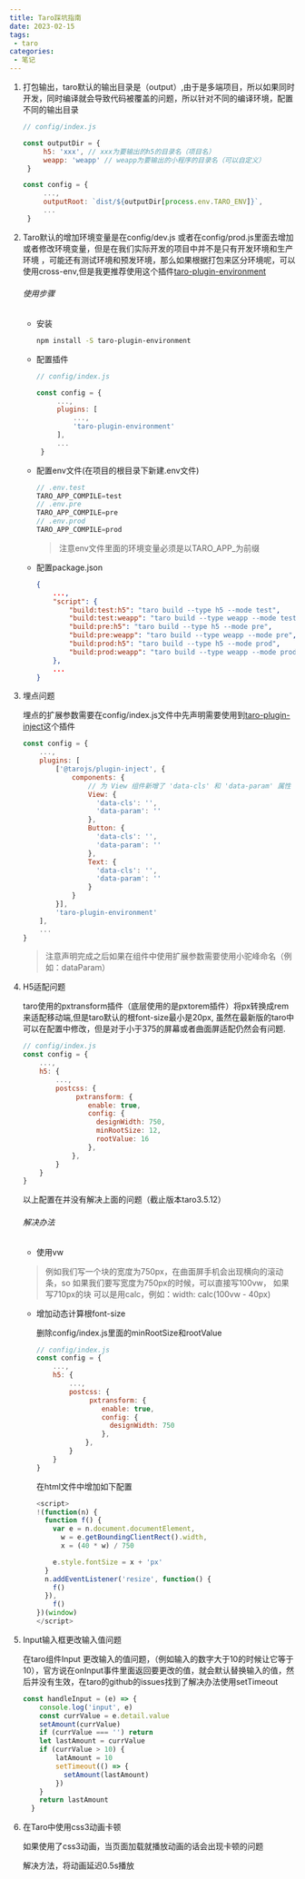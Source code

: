 ```yaml
---
title: Taro踩坑指南
date: 2023-02-15
tags:
 - taro
categories: 
 - 笔记
---
```


1. 打包输出，taro默认的输出目录是（output）,由于是多端项目，所以如果同时开发，同时编译就会导致代码被覆盖的问题，所以针对不同的编译环境，配置不同的输出目录
   
   ```javascript
   // config/index.js
   
   const outputDir = {
        h5: 'xxx', // xxx为要输出的h5的目录名（项目名）
        weapp: 'weapp' // weapp为要输出的小程序的目录名（可以自定义）
    }
   
   const config = {
        ...,
        outputRoot: `dist/${outputDir[process.env.TARO_ENV]}`,
        ...
    }
   ```

2. Taro默认的增加环境变量是在config/dev.js 或者在config/prod.js里面去增加或者修改环境变量，但是在我们实际开发的项目中并不是只有开发环境和生产环境 ，可能还有测试环境和预发环境，那么如果根据打包来区分环境呢，可以使用cross-env,但是我更推荐使用这个插件[taro-plugin-environment](https://github.com/bigmeow/taro-plugin-environment)
   
   ###### 使用步骤
   
   - 安装
     
     ```bash
     npm install -S taro-plugin-environment
     ```
   
   - 配置插件
     
     ```js
     // config/index.js
     
     const config = {
          ...,
          plugins: [
              ...,
              'taro-plugin-environment'
          ],
          ...
      }
     ```
   
   - 配置env文件(在项目的根目录下新建.env文件)
     
     ```javascript
     // .env.test
     TARO_APP_COMPILE=test
     // .env.pre
     TARO_APP_COMPILE=pre
     // .env.prod
     TARO_APP_COMPILE=prod
     ```
     
     > 注意env文件里面的环境变量必须是以TARO_APP_为前缀
   
   - 配置package.json
     
     ```json
     {
         ...,
         "script": {
             "build:test:h5": "taro build --type h5 --mode test",
             "build:test:weapp": "taro build --type weapp --mode test",
             "build:pre:h5": "taro build --type h5 --mode pre",
             "build:pre:weapp": "taro build --type weapp --mode pre",
             "build:prod:h5": "taro build --type h5 --mode prod",
             "build:prod:weapp": "taro build --type weapp --mode prod",
         },
         ...
     }
     ```

3. 埋点问题
   
   埋点的扩展参数需要在config/index.js文件中先声明需要使用到[taro-plugin-inject](https://github.com/NervJS/taro-plugin-inject/tree/v1.0.2#6-thirdpartycomponents)这个插件
   
   ```javascript
   const config = {
       ...,
       plugins: [
           ['@tarojs/plugin-inject', {
               components: {
                   // 为 View 组件新增了 'data-cls' 和 'data-param' 属性
                   View: {
                     'data-cls': '',
                     'data-param': ''
                   },
                   Button: {
                     'data-cls': '',
                     'data-param': ''
                   },
                   Text: {
                     'data-cls': '',
                     'data-param': ''
                   }
               }
           }],
           'taro-plugin-environment'
       ],
       ...
   }
   ```
   
   > 注意声明完成之后如果在组件中使用扩展参数需要使用小驼峰命名（例如：dataParam）

4. H5适配问题
   
   taro使用的pxtransform插件（底层使用的是pxtorem插件）将px转换成rem来适配移动端,但是taro默认的根font-size最小是20px, 虽然在最新版的taro中可以在配置中修改，但是对于小于375的屏幕或者曲面屏适配仍然会有问题.
   
   ```js
   // config/index.js
   const config = {
       ...,
       h5: {
           ...,
           postcss: {
                pxtransform: {
                   enable: true,
                   config: {
                     designWidth: 750,
                     minRootSize: 12,
                     rootValue: 16
                   },
               },
           }
       }
   }
   ```
   
   以上配置在并没有解决上面的问题（截止版本taro3.5.12）
   
   ###### 解决办法
   
   - 使用vw
   
   > 例如我们写一个块的宽度为750px，在曲面屏手机会出现横向的滚动条，so 如果我们要写宽度为750px的时候，可以直接写100vw， 如果写710px的块 可以是用calc，例如：width: calc(100vw - 40px)
   
   - 增加动态计算根font-size
     
     删除config/index.js里面的minRootSize和rootValue
     
     ```javascript
     // config/index.js
     const config = {
         ...,
         h5: {
             ...,
             postcss: {
                  pxtransform: {
                     enable: true,
                     config: {
                       designWidth: 750
                     },
                 },
             }
         }
     }
     ```
     
     在html文件中增加如下配置
     
     ```javascript
     <script>
     !(function(n) {
       function f() {
         var e = n.document.documentElement,
           w = e.getBoundingClientRect().width,
           x = (40 * w) / 750
     
         e.style.fontSize = x + 'px'
       }
       n.addEventListener('resize', function() {
         f()
       }),
         f()
     })(window)
     </script>
     ```

5. Input输入框更改输入值问题
   
   在taro组件Input 更改输入的值问题，（例如输入的数字大于10的时候让它等于10），官方说在onInput事件里面返回要更改的值，就会默认替换输入的值，然后并没有生效，在taro的github的issues找到了解决办法使用setTimeout
   
   ```javascript
   const handleInput = (e) => {
       console.log('input', e)
       const currValue = e.detail.value
       setAmount(currValue)
       if (currValue === '') return
       let lastAmount = currValue
       if (currValue > 10) {
           latAmount = 10
           setTimeout(() => {
             setAmount(lastAmount)
           })
       }
       return lastAmount
     }
   ```

6. 在Taro中使用css3动画卡顿
   
   如果使用了css3动画，当页面加载就播放动画的话会出现卡顿的问题
   
   解决方法，将动画延迟0.5s播放

